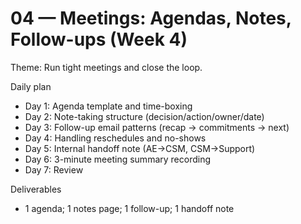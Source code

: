 # 04 — Meetings: Agendas, Notes, Follow-ups (Week 4)

Theme: Run tight meetings and close the loop.

Daily plan
- Day 1: Agenda template and time-boxing
- Day 2: Note-taking structure (decision/action/owner/date)
- Day 3: Follow-up email patterns (recap → commitments → next)
- Day 4: Handling reschedules and no-shows
- Day 5: Internal handoff note (AE→CSM, CSM→Support)
- Day 6: 3-minute meeting summary recording
- Day 7: Review

Deliverables
- 1 agenda; 1 notes page; 1 follow-up; 1 handoff note
